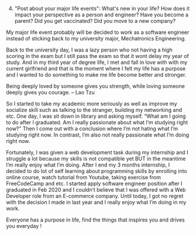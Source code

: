 4. "Post about your major life events": What's new in your life? How does it impact your perspective as a person and engineer? Have you become a parent? Did you get vaccinated? Did you move to a new company?

My major life event probably will be decided to work as a software engineer instead of sticking back to my university major, Mechatronics Engineering. 

Back to the university day, I was a lazy person who not having a high scoring in the exam but I still pass the exam so that it wont delay my year of study. And in my third year of degree life, I met and fall in love with with my current girlfriend and that is the moment where I felt my life has a purpose and I wanted to do something to make me life become better and stronger.

Being deeply loved by someone gives you strength, while loving someone deeply gives you courage. – Lao Tzu

So I started to take my academic more seriously as well as improve my socialize skill such as talking to the stranger, building my networking and etc. One day, I was sit down in library and asking myself. “What am I going to do after I graduated. Am I really passionate about what I’m studying right now?” Then I come out with a conclusion where I’m not hating what I’m studying right now. In contrast, I’m also not really passionate what I’m doing right now.

Fortunately, I was given a web development task during my internship and I struggle a lot because my skills is not compatible yet BUT in the meantime I’m really enjoy what I’m doing. After I end my 3 months internship, I decided to do lot of self learning about programming skills by enrolling into online course, watch tutorial from Youtube, taking exercise from FreeCodeCamp and etc.
I started apply software engineer position after I graduated in Feb 2020 and I couldn’t believe that I was offered with a Web Developer role from an E-commerce company. Until today, I got no regret with the decision I made in last year and I really enjoy what I’m doing in my work.

Everyone has a purpose in life, find the things that inspires you and drives you everyday !